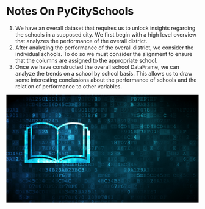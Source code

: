 # Notes On PyCitySchools

1. We have an overall dataset that requires us to unlock insights regarding the schools in a supposed city. We first begin with a high level overview that analyzes the performance of the overall district.
2. After analyzing the performance of the overall district, we consider the individual schools. To do so we must consider the alignment to ensure that the columns are assigned to the appropriate school.
3. Once we have constructed the overall school DataFrame, we can analyze the trends on a school by school basis. This allows us to draw some interesting conclusions about the performance of schools and the relation of performance to other variables.

<img src="./Images/education.png">
